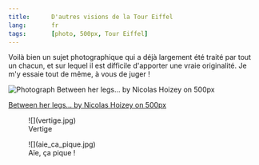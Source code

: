 ```yaml
---
title:      D'autres visions de la Tour Eiffel
lang:       fr
tags:       [photo, 500px, Tour Eiffel]
---
```


Voilà bien un sujet photographique qui a déjà largement été traité par tout un chacun, et sur lequel il est difficile d'apporter une vraie originalité. Je m'y essaie tout de même, à vous de juger !

<div class="pixels-photo">
  <p><img src="https://drscdn.500px.org/photo/8341135/m%3D900/7a70b0e435ea221326039a015cfaae06" alt="Photograph Between her legs... by Nicolas Hoizey on 500px"></p>
  <a href="https://500px.com/photo/8341135/between-her-legs-by-nicolas-hoizey">Between her legs... by Nicolas Hoizey on 500px</a>
</div>
<script type="text/javascript" src="https://500px.com/embed.js"></script>

<figure markdown="1">
  ![](vertige.jpg)
  <figcaption>
  Vertige
  </figcaption>
</figure>

<figure markdown="1">
  ![](aie_ca_pique.jpg)
  <figcaption>
  Aïe, ça pique !
  </figcaption>
</figure>
